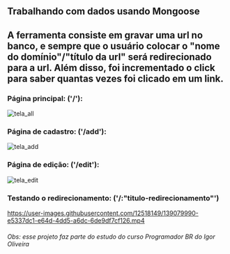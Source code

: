 ## Trabalhando com dados usando Mongoose
## A ferramenta consiste em gravar uma url no banco, e sempre que o usuário colocar o "nome do domínio"/"título da url" será redirecionado para a url. Além disso, foi incrementado o click para saber quantas vezes foi clicado em um link. 

### Página principal: ('/'):
![tela_all](https://user-images.githubusercontent.com/12518149/139068519-d89098c3-1c68-4b56-9a83-2e8b3b0c1c6e.png)

### Página de cadastro: ('/add'):
![tela_add](https://user-images.githubusercontent.com/12518149/139068662-08b02761-0fb3-4afd-96e7-cb662935fbc2.png)

### Página de edição: ('/edit'):
![tela_edit](https://user-images.githubusercontent.com/12518149/139068857-7553f551-0e1c-4ec4-a6c9-cb1b20ecbd4b.png)

### Testando o redirecionamento: ('/:"titulo-redirecionamento"')
https://user-images.githubusercontent.com/12518149/139079990-e5337dc1-e64d-4dd5-a6dc-6de9df7cf126.mp4

###### Obs: esse projeto faz parte do estudo do curso Programador BR do Igor Oliveira
